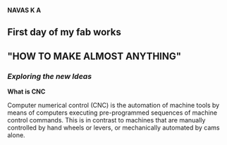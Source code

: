 
**NAVAS K A**
## **First day of my fab works**
## **"HOW TO MAKE ALMOST ANYTHING"**

 ### **_Exploring the new Ideas_**
  

**What is CNC**

Computer numerical control (CNC) is the automation of machine tools by means of computers executing pre-programmed sequences of machine control commands. This is in contrast to machines that are manually controlled by hand wheels or levers, or mechanically automated by cams alone.




